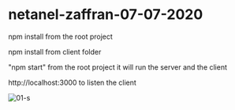 # netanel-zaffran-07-07-2020
npm install from the root project

npm install from client folder

"npm start" from the root project it will run the server and the client

http://localhost:3000    to listen the client


![01-s](https://user-images.githubusercontent.com/42219511/86917822-6a0b4000-c12e-11ea-9e84-3b63b5b1ba02.png)
